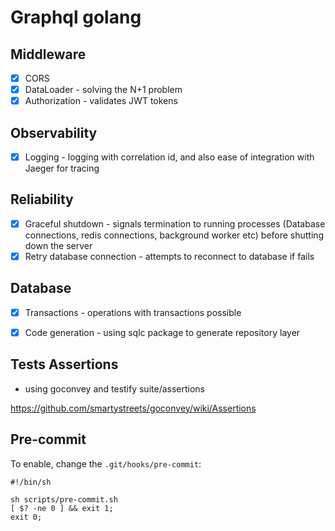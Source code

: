 # Graphql golang

## Middleware
- [x] CORS
- [x] DataLoader - solving the N+1 problem
- [x] Authorization - validates JWT tokens

## Observability
- [x] Logging - logging with correlation id, and also ease of integration with Jaeger for tracing

## Reliability
- [x] Graceful shutdown - signals termination to running processes (Database connections, redis connections, background worker etc) before shutting down the server
- [x] Retry database connection - attempts to reconnect to database if fails

## Database
- [x] Transactions - operations with transactions possible
- [x] Code generation - using sqlc package to generate repository layer


## Tests Assertions
- using goconvey and testify suite/assertions

https://github.com/smartystreets/goconvey/wiki/Assertions


## Pre-commit
To enable, change the `.git/hooks/pre-commit`:
```
#!/bin/sh

sh scripts/pre-commit.sh
[ $? -ne 0 ] && exit 1;
exit 0;
```
